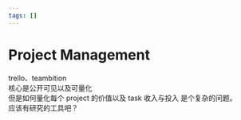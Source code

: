 ```yaml
---
tags: []
---
```

# Project Management   
   
trello、teambition   
核心是公开可见以及可量化   
但是如何量化每个 project 的价值以及 task 收入与投入 是个复杂的问题。   
应该有研究的工具吧？